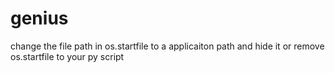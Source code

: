 # genius

change the file path in os.startfile to a applicaiton path and hide it or remove os.startfile to your py script
